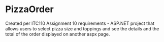 # PizzaOrder
Created per ITC110 Assignment 10 requirements - ASP.NET project that allows users to select pizza size and toppings and see the details and the total of the order displayed on another aspx page.
